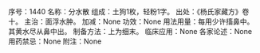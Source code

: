 序号：1440
名称：分水散
组成：土狗1枚，轻粉1字。
出处：《杨氏家藏方》卷十。
主治：面浮水肿。
加减：None
功效：None
用法用量：每用少许搐鼻中。其黄水尽从鼻中出。
制备方法：上为细末。
临床应用：None
各家论述：None
用药禁忌：None
附注：None
